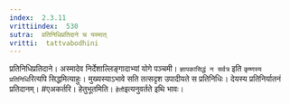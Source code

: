 ```yaml
---
index:  2.3.11
vrittiindex:  530
sutra:  प्रतिनिधिप्रतिदाने च यस्मात्
vritti:  tattvabodhini 
---
```


प्रतिनिधिप्रतिदाने। अस्मादेव निर्देशाल्लिङ्गादाभ्यां योगे पञ्चमी। `ज्ञापकासिद्धं न सर्वत्र` इति `कृष्णस्य प्रतिनिधि`रित्यपि सिद्धमित्याहुः। मुख्यस्याऽभावे सति तत्सदृश उपादीयते स प्रतिनिधिः। देयस्य प्रतिनिर्यातनं प्रतिदानम्। #एअकर्तरि। हेतुभूतमिति। `हेतौ`इत्यनुवर्तते इथि भावः।

